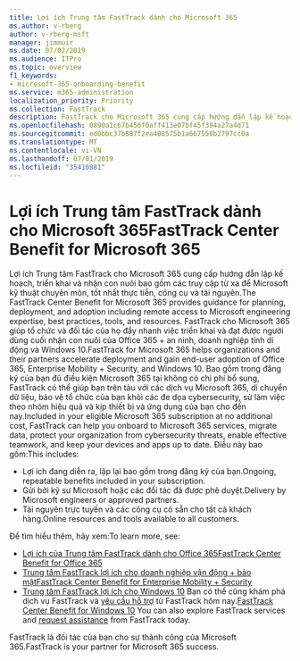 ```yaml
---
title: Lợi ích Trung tâm FastTrack dành cho Microsoft 365
ms.author: v-rberg
author: v-rberg-msft
manager: jimmuir
ms.date: 07/02/2019
ms.audience: ITPro
ms.topic: overview
f1_keywords:
- microsoft-365-onboarding-benefit
ms.service: m365-administration
localization_priority: Priority
ms.collection: FastTrack
description: FastTrack cho Microsoft 365 cung cấp hướng dẫn lập kế hoạch, triển khai và nhận con nuôi bao gồm các truy cập từ xa để Microsoft kỹ thuật chuyên môn, tốt nhất thực tiễn, công cụ và tài nguyên. FastTrack cho Microsoft 365 giúp tổ chức và đối tác của họ đẩy nhanh việc triển khai và đạt được người dùng cuối nhận con nuôi của Office 365, Windows 10, và tính di động doanh nghiệp + bảo mật.
ms.openlocfilehash: 0890a1c67b456f0aff413e07bf45f394a27a4d71
ms.sourcegitcommit: ed0bbc37b887f2ea408575b1a667550b2797cc0a
ms.translationtype: MT
ms.contentlocale: vi-VN
ms.lasthandoff: 07/01/2019
ms.locfileid: "35410881"
---
```

# <a name="fasttrack-center-benefit-for-microsoft-365"></a><span data-ttu-id="4bcc9-104">Lợi ích Trung tâm FastTrack dành cho Microsoft 365</span><span class="sxs-lookup"><span data-stu-id="4bcc9-104">FastTrack Center Benefit for Microsoft 365</span></span>

<span data-ttu-id="4bcc9-105">Lợi ích Trung tâm FastTrack cho Microsoft 365 cung cấp hướng dẫn lập kế hoạch, triển khai và nhận con nuôi bao gồm các truy cập từ xa để Microsoft kỹ thuật chuyên môn, tốt nhất thực tiễn, công cụ và tài nguyên.</span><span class="sxs-lookup"><span data-stu-id="4bcc9-105">The FastTrack Center Benefit for Microsoft 365 provides guidance for planning, deployment, and adoption including remote access to Microsoft engineering expertise, best practices, tools, and resources.</span></span> <span data-ttu-id="4bcc9-106">FastTrack cho Microsoft 365 giúp tổ chức và đối tác của họ đẩy nhanh việc triển khai và đạt được người dùng cuối nhận con nuôi của Office 365 + an ninh, doanh nghiệp tính di động và Windows 10.</span><span class="sxs-lookup"><span data-stu-id="4bcc9-106">FastTrack for Microsoft 365 helps organizations and their partners accelerate deployment and gain end-user adoption of Office 365, Enterprise Mobility + Security, and Windows 10.</span></span> <span data-ttu-id="4bcc9-107">Bao gồm trong đăng ký của bạn đủ điều kiện Microsoft 365 tại không có chi phí bổ sung, FastTrack có thể giúp bạn trên tàu với các dịch vụ Microsoft 365, di chuyển dữ liệu, bảo vệ tổ chức của bạn khỏi các đe dọa cybersecurity, sử làm việc theo nhóm hiệu quả và kịp thiết bị và ứng dụng của bạn cho đến nay.</span><span class="sxs-lookup"><span data-stu-id="4bcc9-107">Included in your eligible Microsoft 365 subscription at no additional cost, FastTrack can help you onboard to Microsoft 365 services, migrate data, protect your organization from cybersecurity threats, enable effective teamwork, and keep your devices and apps up to date.</span></span> <span data-ttu-id="4bcc9-108">Điều này bao gồm:</span><span class="sxs-lookup"><span data-stu-id="4bcc9-108">This includes:</span></span>

- <span data-ttu-id="4bcc9-109">Lợi ích đang diễn ra, lặp lại bao gồm trong đăng ký của bạn.</span><span class="sxs-lookup"><span data-stu-id="4bcc9-109">Ongoing, repeatable benefits included in your subscription.</span></span>
- <span data-ttu-id="4bcc9-110">Gửi bởi kỹ sư Microsoft hoặc các đối tác đã được phê duyệt.</span><span class="sxs-lookup"><span data-stu-id="4bcc9-110">Delivery by Microsoft engineers or approved partners.</span></span>
- <span data-ttu-id="4bcc9-111">Tài nguyên trực tuyến và các công cụ có sẵn cho tất cả khách hàng.</span><span class="sxs-lookup"><span data-stu-id="4bcc9-111">Online resources and tools available to all customers.</span></span>
  
<span data-ttu-id="4bcc9-112">Để tìm hiểu thêm, hãy xem:</span><span class="sxs-lookup"><span data-stu-id="4bcc9-112">To learn more, see:</span></span>

- [<span data-ttu-id="4bcc9-113">Lợi ích của Trung tâm FastTrack dành cho Office 365</span><span class="sxs-lookup"><span data-stu-id="4bcc9-113">FastTrack Center Benefit for Office 365</span></span>](O365-fasttrack-benefit-for-office-365.md) 
- [<span data-ttu-id="4bcc9-114">Trung tâm FastTrack lợi ích cho doanh nghiệp vận động + bảo mật</span><span class="sxs-lookup"><span data-stu-id="4bcc9-114">FastTrack Center Benefit for Enterprise Mobility + Security</span></span>](EMS-fasttrack-benefit-for-EMS.md)
- <span data-ttu-id="4bcc9-115">[Trung tâm FastTrack lợi ích cho Windows 10](Win-10-fasttrack-benefit-for-Windows-10.md) Bạn có thể cũng khám phá dịch vụ FastTrack và [yêu cầu hỗ trợ](https://go.microsoft.com/fwlink/p/?LinkId=2003903) từ FastTrack hôm nay.</span><span class="sxs-lookup"><span data-stu-id="4bcc9-115">[FastTrack Center Benefit for Windows 10](Win-10-fasttrack-benefit-for-Windows-10.md) You can also explore FastTrack services and [request assistance](https://go.microsoft.com/fwlink/p/?LinkId=2003903) from FastTrack today.</span></span>

<span data-ttu-id="4bcc9-116">FastTrack là đối tác của bạn cho sự thành công của Microsoft 365.</span><span class="sxs-lookup"><span data-stu-id="4bcc9-116">FastTrack is your partner for Microsoft 365 success.</span></span>
  
  

 